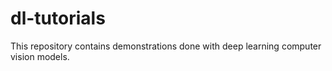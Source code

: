 # dl-tutorials
This repository contains demonstrations done with deep learning computer vision models.
